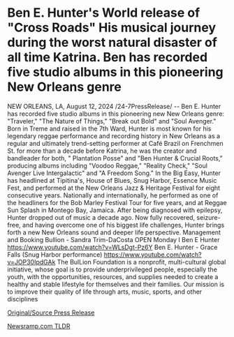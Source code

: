 # Ben E. Hunter's World release of "Cross Roads" His musical journey during the worst natural disaster of all time Katrina. Ben has recorded five studio albums in this pioneering New Orleans genre

NEW ORLEANS, LA, August 12, 2024 /24-7PressRelease/ -- Ben E. Hunter has recorded five studio albums in this pioneering new New Orleans genre: "Traveler," "The Nature of Things," "Break out Bold" and "Soul Avenger."   Born in Treme and raised in the 7th Ward, Hunter is most known for his legendary reggae performance and recording history in New Orleans as a regular and ultimately trend-setting performer at Café Brazil on Frenchmen St. for more than a decade before Katrina, he was the creator and bandleader for both, " Plantation Posse" and "Ben Hunter & Crucial Roots," producing albums including "Voodoo Reggae," "Reality Check," "Soul Avenger Live Intergalactic" and "A Freedom Song." In the Big Easy, Hunter has headlined at Tipitina's, House of Blues, Snug Harbor, Essence Music Fest, and performed at the New Orleans Jazz & Heritage Festival for eight consecutive years.   Nationally and internationally, he performed as one of the headliners for the Bob Marley Festival Tour for five years, and at Reggae Sun Splash in Montego Bay, Jamaica.   After being diagnosed with epilepsy, Hunter dropped out of music a decade ago. Now fully recovered, seizure-free, and having overcome one of his biggest life challenges, Hunter brings forth a new New Orleans sound and deeper life perspective.  Management and Booking Bullion - Sandra Trim-DaCosta  OPEN Monday I Ben E Hunter https://www.youtube.com/watch?v=WLsDgt-Pz6Y  Ben E. Hunter - Grace Falls (Snug Harbor performance) https://www.youtube.com/watch?v=JOP30IpdGAk  The BulLion Foundation is a nonprofit, multi-cultural global initiative, whose goal is to provide underprivileged people, especially the youth, with the opportunities, resources, and supplies needed to create a healthy and stable lifestyle for themselves and their families. Our mission is to improve their quality of life through arts, music, sports, and other disciplines 

[Original/Source Press Release](https://www.24-7pressrelease.com/press-release/513316/ben-e-hunters-world-release-of-cross-roads-his-musical-journey-during-the-worst-natural-disaster-of-all-time-katrina-ben-has-recorded-five-studio-albums-in-this-pioneering-new-orleans-genre) 

[Newsramp.com TLDR](https://newsramp.com/None) 